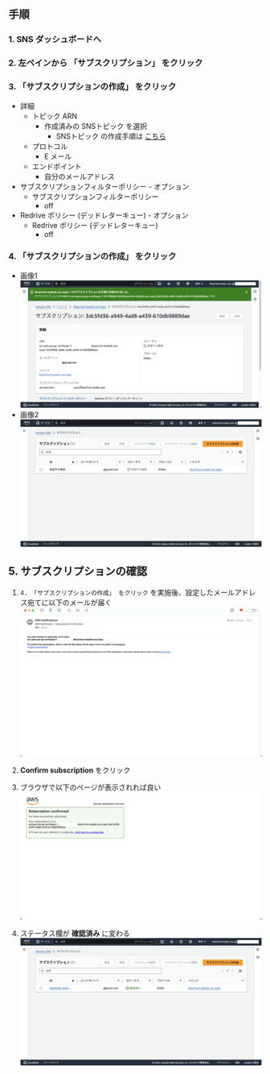 ## 手順
### 1. SNS ダッシュボードへ

### 2. 左ペインから 「サブスクリプション」 をクリック

### 3. 「サブスクリプションの作成」 をクリック
  - 詳細
    - トピック ARN
      - 作成済みの SNSトピック を選択
        - SNSトピック の作成手順は [こちら](./snsトピック.md)
    - プロトコル
      - E メール
    - エンドポイント
      - 自分のメールアドレス
  - サブスクリプションフィルターポリシー - オプション 
    - サブスクリプションフィルターポリシー
      - off
  - Redrive ポリシー (デッドレターキュー) - オプション
    - Redrive ポリシー (デッドレターキュー)
      - off

### 4. 「サブスクリプションの作成」 をクリック
- 画像1
![capture03](./img/capture03.png)
- 画像2
![capture04](./img/capture04.png)

## 5. サブスクリプションの確認
1. `4. 「サブスクリプションの作成」 をクリック` を実施後、設定したメールアドレス宛てに以下のメールが届く
![capture05](./img/capture05.png)

2. **Confirm subscription** をクリック

3. ブラウザで以下のページが表示されれば良い
![capture06](./img/capture06.png)

4. ステータス欄が **確認済み** に変わる
![capture07](./img/capture07.png)
